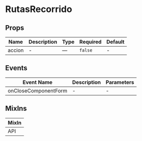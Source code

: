 # RutasRecorrido

## Props

<!-- @vuese:RutasRecorrido:props:start -->
|Name|Description|Type|Required|Default|
|---|---|---|---|---|
|accion|-|—|`false`|-|

<!-- @vuese:RutasRecorrido:props:end -->


## Events

<!-- @vuese:RutasRecorrido:events:start -->
|Event Name|Description|Parameters|
|---|---|---|
|onCloseComponentForm|-|-|

<!-- @vuese:RutasRecorrido:events:end -->


## MixIns

<!-- @vuese:RutasRecorrido:mixIns:start -->
|MixIn|
|---|
|API|

<!-- @vuese:RutasRecorrido:mixIns:end -->


